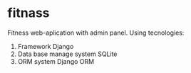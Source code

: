 # fitnass
Fitness web-aplication with admin panel. Using tecnologies:

1. Framework Django
2. Data base manage system SQLite
3. ORM system Django ORM
